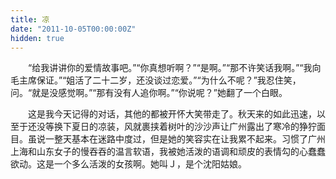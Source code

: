 ```yaml
---
title: 凉
date: "2011-10-05T00:00:00Z"
hidden: true
---
```

　　“给我讲讲你的爱情故事吧。”“你真想听啊？”“是啊。”“那不许笑话我啊。”“我向毛主席保证。”“姐活了二十二岁，还没谈过恋爱。”“为什么不呢？”我忍住笑，问。“就是没感觉啊。”“那有没有人追你啊。”“你说呢？”她翻了一个白眼。

　　这是我今天记得的对话，其他的都被开怀大笑带走了。秋天来的如此迅速，以至于还没等换下夏日的凉装，风就裹挟着树叶的沙沙声让广州露出了寒冷的狰狞面目。虽说一整天基本在迷路中度过，但是她的笑容实在让我累不起来。习惯了广州上海和山东女子的慢吞吞的温言软语，我被她活泼的语调和顽皮的表情勾的心蠢蠢欲动。这是一个多么活泼的女孩啊。她叫Ｊ，是个沈阳姑娘。